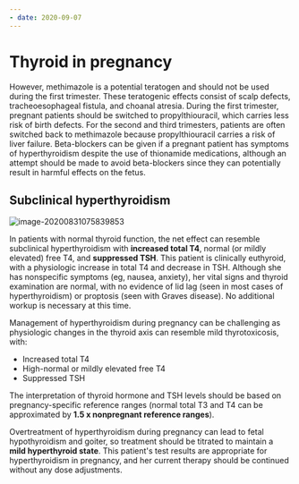 ```yaml
---
- date: 2020-09-07
---
```


# Thyroid in pregnancy

<!-- pregnancy and thyroid medications -->

However, methimazole is a potential teratogen and should not be used during the first trimester. These teratogenic effects consist of scalp defects, tracheoesophageal fistula, and choanal atresia. During the first trimester, pregnant patients should be switched to propylthiouracil, which carries less risk of birth defects. For the second and third trimesters, patients are often switched back to methimazole because propylthiouracil carries a risk of liver failure. Beta-blockers can be given if a pregnant patient has symptoms of hyperthyroidism despite the use of thionamide medications, although an attempt should be made to avoid beta-blockers since they can potentially result in harmful effects on the fetus.

## Subclinical hyperthyroidism

<!-- subclinical hyperthyroidism pregnancy management -->

![image-20200831075839853](https://photos.thisispiggy.com/file/wikiFiles/image-20200831075839853.png)

In patients with normal thyroid function, the net effect can resemble subclinical hyperthyroidism with **increased total T4**, normal (or mildly elevated) free T4, and **suppressed TSH**.  This patient is clinically euthyroid, with a physiologic increase in total T4 and decrease in TSH.  Although she has nonspecific symptoms (eg, nausea, anxiety), her vital signs and thyroid examination are normal, with no evidence of lid lag (seen in most cases of hyperthyroidism) or proptosis (seen with Graves disease).  No additional workup is necessary at this time.

Management of hyperthyroidism during pregnancy can be challenging as physiologic changes in the thyroid axis can resemble mild thyrotoxicosis, with:

- Increased total T4
- High-normal or mildly elevated free T4
- Suppressed TSH

The interpretation of thyroid hormone and TSH levels should be based on pregnancy-specific reference ranges (normal total T3 and T4 can be approximated by **1.5 x nonpregnant reference ranges**).

Overtreatment of hyperthyroidism during pregnancy can lead to fetal hypothyroidism and goiter, so treatment should be titrated to maintain a **mild hyperthyroid state**.  This patient's test results are appropriate for hyperthyroidism in pregnancy, and her current therapy should be continued without any dose adjustments.
